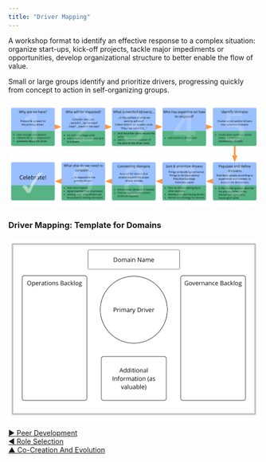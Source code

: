 ```yaml
---
title: "Driver Mapping"
---
```



A workshop format to identify an effective response to a complex situation: organize start-ups, kick-off projects, tackle major impediments or opportunities, develop organizational structure to better enable the flow of value.

Small or large groups identify and prioritize drivers, progressing quickly from concept to action in self-organizing groups.



![inline,fit](img/facilitation-guides/driver-mapping-fg-print.png)


### Driver Mapping: Template for Domains 

![inline,fit](img/templates/domain-template.png)


[&#9654; Peer Development](peer-development.html)<br/>[&#9664; Role Selection](role-selection.html)<br/>[&#9650; Co-Creation And Evolution](co-creation-and-evolution.html)

